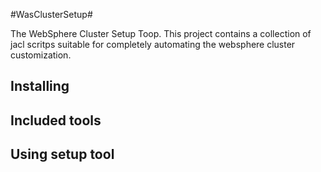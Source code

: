 #WasClusterSetup#

The WebSphere Cluster Setup Toop. This project contains a collection of jacl scritps suitable for completely automating the websphere cluster customization.

## Installing ##

## Included tools ##

## Using setup tool ##


